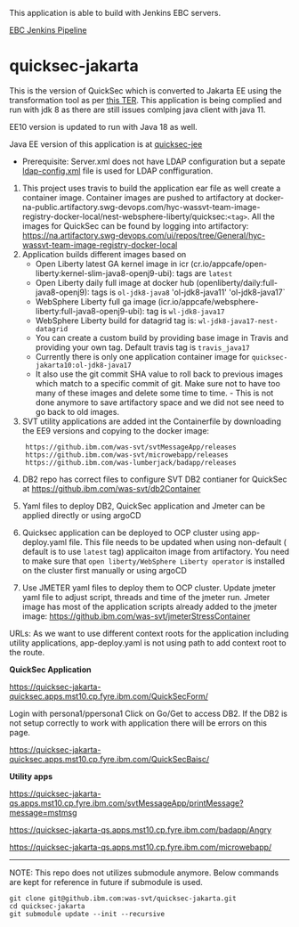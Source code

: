 This application is able to build with Jenkins EBC servers.

[EBC Jenkins Pipeline](https://libh-proxy1.fyre.ibm.com/cognitive-dev/pipelineList.html?weeks=4&group=WAS-SVT)


# quicksec-jakarta
This is the version of QuickSec which is converted to Jakarta EE using the transformation tool as per [this TER](https://github.ibm.com/websphere/system-test/issues/403). This application is being complied and run with jdk 8 as there are still issues comlping java client with java 11. 

EE10 version is updated to run with Java 18 as well.

Java EE version of this application is at [quicksec-jee](https://github.ibm.com/was-svt/quicksec-jee)
 
 * Prerequisite: 
   Server.xml does not have LDAP configuration but a sepate [ldap-config.xml](https://github.ibm.com/was-svt/quicksec-jakarta/blob/main/config/ldap-config.xml) file is used for LDAP conffiguration. 

1. This project uses travis to build the application ear file as well create a container image. Container images are pushed to artifactory at docker-na-public.artifactory.swg-devops.com/hyc-wassvt-team-image-registry-docker-local/nest-websphere-liberty/quicksec:`<tag>`. All the images for QuickSec can be found by logging into artifactory: https://na.artifactory.swg-devops.com/ui/repos/tree/General/hyc-wassvt-team-image-registry-docker-local
3. Application builds different images based on 
   *  Open Liberty latest GA kernel image in icr (cr.io/appcafe/open-liberty:kernel-slim-java8-openj9-ubi): tags are `latest`
   *  Open Liberty daily full image at docker hub (openliberty/daily:full-java8-openj9): tags is `ol-jdk8-java8` 'ol-jdk8-java11' 'ol-jdk8-java17`
   *  WebSphere Liberty full ga image (icr.io/appcafe/websphere-liberty:full-java8-openj9-ubi): tag is `wl-jdk8-java17`
   *  WebSphere Liberty build for datagrid tag is: `wl-jdk8-java17-nest-datagrid`
   *  You can create a custom build by providing base image in Travis and providing your own tag. Default travis tag is `travis_java17`
   * Currently there is only one application container image for `quicksec-jakarta10:ol-jdk8-java17` 
   *  It also use the git commit SHA value to roll back to previous images which match to a specific commit of git. Make sure not to have too many of these images and delete some time to time. - This is not done anymore to save artifactory space and we did not see need to go back to old images.
4. SVT utility applications are added int the Containerfile by downloading the EE9 versions and copying to the docker image:

```
    https://github.ibm.com/was-svt/svtMessageApp/releases
    https://github.ibm.com/was-svt/microwebapp/releases
    https://github.ibm.com/was-lumberjack/badapp/releases
```
 4. DB2 repo has correct files to configure SVT DB2 contianer for QuickSec at https://github.ibm.com/was-svt/db2Container
 
 5. Yaml files to deploy DB2, QuickSec application and Jmeter can be applied directly or using argoCD
 
 6. Quicksec application can be deployed to OCP cluster using app-deploy.yaml file. This file needs to be updated when using non-default ( default is to use `latest` tag) applicaiton image from artifactory. You need to make sure that `open liberty/WebSphere Liberty operator` is installed on the cluster first manually or using argoCD
  
 7. Use JMETER yaml files to deploy them to OCP cluster. Update jmeter yaml file to adjust script, threads and time of the jmeter run. Jmeter image has most of the application scripts already added to the jmeter image: https://github.ibm.com/was-svt/jmeterStressContainer

URLs: As we want to use different context roots for the application including utility applications, app-deploy.yaml is not using path to add context root to the route. 

**QuickSec Application**

https://quicksec-jakarta-quicksec.apps.mst10.cp.fyre.ibm.com/QuickSecForm/

Login with persona1/ppersona1
Click on Go/Get to access DB2. If the DB2 is not setup correctly to work with application there will be errors on this page.

https://quicksec-jakarta-quicksec.apps.mst10.cp.fyre.ibm.com/QuickSecBaisc/

**Utility apps**

   https://quicksec-jakarta-qs.apps.mst10.cp.fyre.ibm.com/svtMessageApp/printMessage?message=mstmsg

   https://quicksec-jakarta-qs.apps.mst10.cp.fyre.ibm.com/badapp/Angry

   https://quicksec-jakarta-qs.apps.mst10.cp.fyre.ibm.com/microwebapp/


---------

NOTE: This repo does not utilizes submodule anymore. Below commands are kept for reference in future if submodule is used.

```
git clone git@github.ibm.com:was-svt/quicksec-jakarta.git
cd quicksec-jakarta
git submodule update --init --recursive
```
